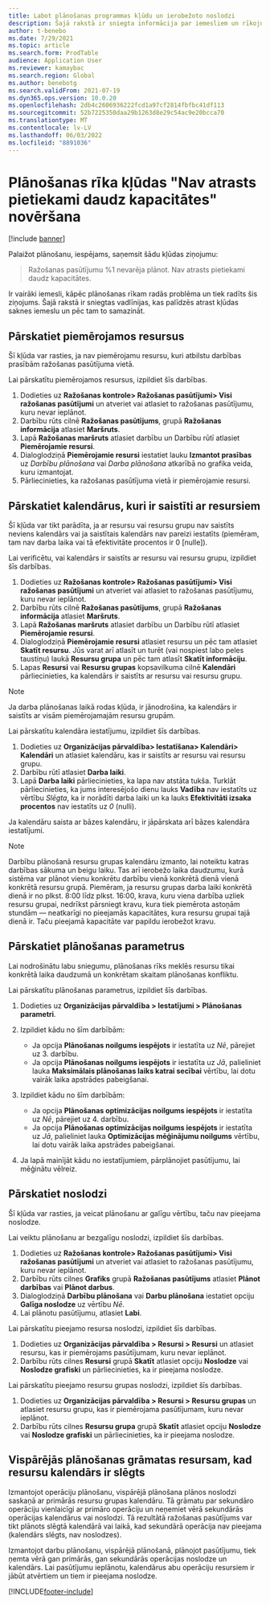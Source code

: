 ```yaml
---
title: Labot plānošanas programmas kļūdu un ierobežoto noslodzi
description: Šajā rakstā ir sniegta informācija par iemesliem un rīkojumiem, kas paredzēti tam, ka ražošanas %1 pasūtījums nav ieplānots. Plānošanas rīka kļūda "Nav atrasts pietiekami daudz kapacitātes".
author: t-benebo
ms.date: 7/29/2021
ms.topic: article
ms.search.form: ProdTable
audience: Application User
ms.reviewer: kamaybac
ms.search.region: Global
ms.author: benebotg
ms.search.validFrom: 2021-07-19
ms.dyn365.ops.version: 10.0.20
ms.openlocfilehash: 2db4c2606936222fcd1a97cf2814fbfbc41df113
ms.sourcegitcommit: 52b7225350daa29b1263d8e29c54ac9e20bcca70
ms.translationtype: MT
ms.contentlocale: lv-LV
ms.lasthandoff: 06/03/2022
ms.locfileid: "8891036"
---
```

# <a name="fix-the-not-enough-capacity-could-be-found-scheduling-engine-error"></a>Plānošanas rīka kļūdas "Nav atrasts pietiekami daudz kapacitātes" novēršana

[!include [banner](../includes/banner.md)]

Palaižot plānošanu, iespējams, saņemsit šādu kļūdas ziņojumu:

> Ražošanas pasūtījumu %1 nevarēja plānot. Nav atrasts pietiekami daudz kapacitātes.

Ir vairāki iemesli, kāpēc plānošanas rīkam radās problēma un tiek radīts šis ziņojums. Šajā rakstā ir sniegtas vadlīnijas, kas palīdzēs atrast kļūdas saknes iemeslu un pēc tam to samazināt.

## <a name="review-the-applicable-resources"></a>Pārskatiet piemērojamos resursus

Šī kļūda var rasties, ja nav piemērojamu resursu, kuri atbilstu darbības prasībām ražošanas pasūtījuma vietā.

Lai pārskatītu piemērojamos resursus, izpildiet šīs darbības.

1. Dodieties uz **Ražošanas kontrole\> Ražošanas pasūtījumi\> Visi ražošanas pasūtījumi** un atveriet vai atlasiet to ražošanas pasūtījumu, kuru nevar ieplānot.
1. Darbību rūts cilnē **Ražošanas pasūtījums**, grupā **Ražošanas informācija** atlasiet **Maršruts**.
1. Lapā **Ražošanas maršruts** atlasiet darbību un Darbību rūtī atlasiet **Piemērojamie resursi**.
1. Dialoglodziņā **Piemērojamie resursi** iestatiet lauku **Izmantot prasības** uz *Darbību plānošana* vai *Darba plānošana* atkarībā no grafika veida, kuru izmantojat.
1. Pārliecinieties, ka ražošanas pasūtījuma vietā ir piemērojamie resursi.

## <a name="review-the-calendars-that-are-associated-with-resources"></a>Pārskatiet kalendārus, kuri ir saistīti ar resursiem

Šī kļūda var tikt parādīta, ja ar resursu vai resursu grupu nav saistīts neviens kalendārs vai ja saistītais kalendārs nav pareizi iestatīts (piemēram, tam nav darba laika vai tā efektivitāte procentos ir 0 \[nulle\]).

Lai verificētu, vai kalendārs ir saistīts ar resursu vai resursu grupu, izpildiet šīs darbības.

1. Dodieties uz **Ražošanas kontrole\> Ražošanas pasūtījumi\> Visi ražošanas pasūtījumi** un atveriet vai atlasiet to ražošanas pasūtījumu, kuru nevar ieplānot.
1. Darbību rūts cilnē **Ražošanas pasūtījums**, grupā **Ražošanas informācija** atlasiet **Maršruts**.
1. Lapā **Ražošanas maršruts** atlasiet darbību un Darbību rūtī atlasiet **Piemērojamie resursi**.
1. Dialoglodziņā **Piemērojamie resursi** atlasiet resursu un pēc tam atlasiet **Skatīt resursu**. Jūs varat arī atlasīt un turēt (vai nospiest labo peles taustiņu) laukā **Resursu grupa** un pēc tam atlasīt **Skatīt informāciju**.
1. Lapas **Resursi** vai **Resursu grupas** kopsavilkuma cilnē **Kalendāri** pārliecinieties, ka kalendārs ir saistīts ar resursu vai resursu grupu.

> [!NOTE]
> Ja darba plānošanas laikā rodas kļūda, ir jānodrošina, ka kalendārs ir saistīts ar visām piemērojamajām resursu grupām.

Lai pārskatītu kalendāra iestatījumu, izpildiet šīs darbības.

1. Dodieties uz **Organizācijas pārvaldība\> Iestatīšana\> Kalendāri\> Kalendāri** un atlasiet kalendāru, kas ir saistīts ar resursu vai resursu grupu.
1. Darbību rūtī atlasiet **Darba laiki**.
1. Lapā **Darba laiki** pārliecinieties, ka lapa nav atstāta tukša. Turklāt pārliecinieties, ka jums interesējošo dienu lauks **Vadība** nav iestatīts uz vērtību *Slēgta*, ka ir norādīti darba laiki un ka lauks **Efektivitāti izsaka procentos** nav iestatīts uz *0* (nulli).

Ja kalendāru saista ar bāzes kalendāru, ir jāpārskata arī bāzes kalendāra iestatījumi.

> [!NOTE]
> Darbību plānošanā resursu grupas kalendāru izmanto, lai noteiktu katras darbības sākuma un beigu laiku. Tas arī ierobežo laika daudzumu, kurā sistēma var plānot vienu konkrētu darbību vienā konkrētā dienā vienā konkrētā resursu grupā. Piemēram, ja resursu grupas darba laiki konkrētā dienā ir no plkst. 8:00 līdz plkst. 16:00, krava, kuru viena darbība uzliek resursu grupai, nedrīkst pārsniegt kravu, kura tiek piemērota astoņām stundām — neatkarīgi no pieejamās kapacitātes, kura resursu grupai tajā dienā ir. Taču pieejamā kapacitāte var papildu ierobežot kravu.

## <a name="review-the-scheduling-parameters"></a>Pārskatiet plānošanas parametrus

Lai nodrošinātu labu sniegumu, plānošanas rīks meklēs resursu tikai konkrētā laika daudzumā un konkrētam skaitam plānošanas konfliktu.

Lai pārskatītu plānošanas parametrus, izpildiet šīs darbības.

1. Dodieties uz **Organizācijas pārvaldība \> Iestatījumi \> Plānošanas parametri**.
1. Izpildiet kādu no šīm darbībām:

    - Ja opcija **Plānošanas noilgums iespējots** ir iestatīta uz *Nē*, pārejiet uz 3. darbību.
    - Ja opcija **Plānošanas noilgums iespējots** ir iestatīta uz *Jā*, palieliniet lauka **Maksimālais plānošanas laiks katrai secībai** vērtību, lai dotu vairāk laika apstrādes pabeigšanai.

1. Izpildiet kādu no šīm darbībām:

    - Ja opcija **Plānošanas optimizācijas noilgums iespējots** ir iestatīta uz *Nē*, pārejiet uz 4. darbību.
    - Ja opcija **Plānošanas optimizācijas noilgums iespējots** ir iestatīta uz *Jā*, palieliniet lauka **Optimizācijas mēģinājumu noilgums** vērtību, lai dotu vairāk laika apstrādes pabeigšanai.

1. Ja lapā mainījāt kādu no iestatījumiem, pārplānojiet pasūtījumu, lai mēģinātu vēlreiz.

## <a name="review-capacity"></a>Pārskatiet noslodzi

Šī kļūda var rasties, ja veicat plānošanu ar galīgu vērtību, taču nav pieejama noslodze.

Lai veiktu plānošanu ar bezgalīgu noslodzi, izpildiet šīs darbības.

1. Dodieties uz **Ražošanas kontrole\> Ražošanas pasūtījumi\> Visi ražošanas pasūtījumi** un atveriet vai atlasiet to ražošanas pasūtījumu, kuru nevar ieplānot.
1. Darbību rūts cilnes **Grafiks** grupā **Ražošanas pasūtījums** atlasiet **Plānot darbības** vai **Plānot darbus**.
1. Dialoglodziņā **Darbību plānošana** vai **Darbu plānošana** iestatiet opciju **Galīga noslodze** uz vērtību *Nē*.
1. Lai plānotu pasūtījumu, atlasiet **Labi**.

Lai pārskatītu pieejamo resursa noslodzi, izpildiet šīs darbības.

1. Dodieties uz **Organizācijas pārvaldība \> Resursi \> Resursi** un atlasiet resursu, kas ir piemērojams pasūtījumam, kuru nevar ieplānot.
1. Darbību rūts cilnes **Resursi** grupā **Skatīt** atlasiet opciju **Noslodze** vai **Noslodze grafiski** un pārliecinieties, ka ir pieejama noslodze.

Lai pārskatītu pieejamo resursu grupas noslodzi, izpildiet šīs darbības.

1. Dodieties uz **Organizācijas pārvaldība \> Resursi \> Resursu grupas** un atlasiet resursu grupu, kas ir piemērojama pasūtījumam, kuru nevar ieplānot.
1. Darbību rūts cilnes **Resursu grupa** grupā **Skatīt** atlasiet opciju **Noslodze** vai **Noslodze grafiski** un pārliecinieties, ka ir pieejama noslodze.

## <a name="master-planning-books-a-resource-when-the-resource-calendar-is-closed"></a>Vispārējās plānošanas grāmatas resursam, kad resursu kalendārs ir slēgts

Izmantojot operāciju plānošanu, vispārējā plānošana plānos noslodzi saskaņā ar primārās resursu grupas kalendāru. Tā grāmatu par sekundāro operāciju vienlaicīgi ar primāro operāciju un neņemiet vērā sekundārās operācijas kalendārus vai noslodzi. Tā rezultātā ražošanas pasūtījums var tikt plānots slēgtā kalendārā vai laikā, kad sekundārā operācija nav pieejama (kalendārs slēgts, nav noslodzes).

Izmantojot darbu plānošanu, vispārējā plānošanā, plānojot pasūtījumu, tiek ņemta vērā gan primārās, gan sekundārās operācijas noslodze un kalendārs. Lai pasūtījumu ieplānotu, kalendārus abu operāciju resursiem ir jābūt atvērtiem un tiem ir pieejama noslodze.

[!INCLUDE[footer-include](../../includes/footer-banner.md)]
